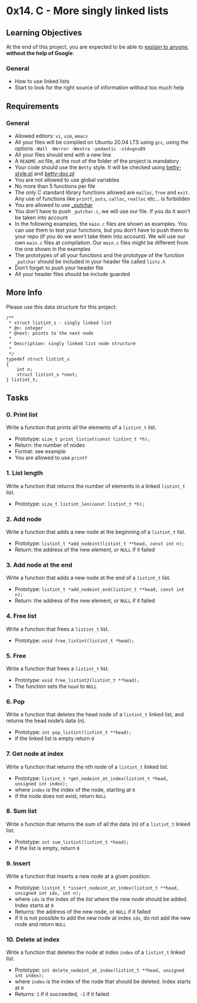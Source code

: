  # 0x14. C - More singly linked lists

## Learning Objectives

At the end of this project, you are expected to be able to  [explain to anyone](https://intranet.hbtn.io/rltoken/7GeiG2BWMGgACEtr6RASDQ "explain to anyone"),  **without the help of Google**:

### General
-   How to use linked lists
-   Start to look for the right source of information without too much help

## Requirements

### General
-   Allowed editors:  `vi`,  `vim`,  `emacs`
-   All your files will be compiled on Ubuntu 20.04 LTS using  `gcc`, using the options  `-Wall -Werror -Wextra -pedantic -std=gnu89`
-   All your files should end with a new line
-   A  `README.md`  file, at the root of the folder of the project is mandatory
-   Your code should use the  `Betty`  style. It will be checked using  [betty-style.pl](https://github.com/holbertonschool/Betty/blob/master/betty-style.pl "betty-style.pl")  and  [betty-doc.pl](https://github.com/holbertonschool/Betty/blob/master/betty-doc.pl "betty-doc.pl")
-   You are not allowed to use global variables
-   No more than 5 functions per file
-   The only C standard library functions allowed are  `malloc`,  `free`  and  `exit`. Any use of functions like  `printf`,  `puts`,  `calloc`,  `realloc`  etc… is forbidden
-   You are allowed to use  [_putchar](https://github.com/holbertonschool/_putchar.c/blob/master/_putchar.c "_putchar")
-   You don’t have to push  `_putchar.c`, we will use our file. If you do it won’t be taken into account
-   In the following examples, the  `main.c`  files are shown as examples. You can use them to test your functions, but you don’t have to push them to your repo (if you do we won’t take them into account). We will use our own  `main.c`  files at compilation. Our  `main.c`  files might be different from the one shown in the examples
-   The prototypes of all your functions and the prototype of the function  `_putchar`  should be included in your header file called  `lists.h`
-   Don’t forget to push your header file
-   All your header files should be include guarded

## More Info

Please use this data structure for this project:

```
/**
 * struct listint_s - singly linked list
 * @n: integer
 * @next: points to the next node
 *
 * Description: singly linked list node structure
 * 
 */
typedef struct listint_s
{
    int n;
    struct listint_s *next;
} listint_t;
```
## Tasks
### 0. Print list
Write a function that prints all the elements of a  `listint_t`  list.

-   Prototype:  `size_t print_listint(const listint_t *h);`
-   Return: the number of nodes
-   Format: see example
-   You are allowed to use  `printf`

### 1. List length
Write a function that returns the number of elements in a linked  `listint_t`  list.

-   Prototype:  `size_t listint_len(const listint_t *h);`

### 2. Add node

Write a function that adds a new node at the beginning of a  `listint_t`  list.

-   Prototype:  `listint_t *add_nodeint(listint_t **head, const int n);`
-   Return: the address of the new element, or  `NULL`  if it failed

### 3. Add node at the end

Write a function that adds a new node at the end of a  `listint_t`  list.

-   Prototype:  `listint_t *add_nodeint_end(listint_t **head, const int n);`
-   Return: the address of the new element, or  `NULL`  if it failed

### 4. Free list

Write a function that frees a  `listint_t`  list.

-   Prototype:  `void free_listint(listint_t *head);`

### 5. Free

Write a function that frees a  `listint_t`  list.

-   Prototype:  `void free_listint2(listint_t **head);`
-   The function sets the  `head`  to  `NULL`

### 6. Pop

Write a function that deletes the head node of a  `listint_t`  linked list, and returns the head node’s data (n).

-   Prototype:  `int pop_listint(listint_t **head);`
-   if the linked list is empty return  `0`

### 7. Get node at index

Write a function that returns the nth node of a  `listint_t`  linked list.

-   Prototype:  `listint_t *get_nodeint_at_index(listint_t *head, unsigned int index);`
-   where  `index`  is the index of the node, starting at  `0`
-   if the node does not exist, return  `NULL`

### 8. Sum list

Write a function that returns the sum of all the data (n) of a  `listint_t`  linked list.

-   Prototype:  `int sum_listint(listint_t *head);`
-   if the list is empty, return  `0`

### 9. Insert

Write a function that inserts a new node at a given position.

-   Prototype:  `listint_t *insert_nodeint_at_index(listint_t **head, unsigned int idx, int n);`
-   where  `idx`  is the index of the list where the new node should be added. Index starts at  `0`
-   Returns: the address of the new node, or  `NULL`  if it failed
-   if it is not possible to add the new node at index  `idx`, do not add the new node and return  `NULL`

### 10. Delete at index

Write a function that deletes the node at index  `index`  of a  `listint_t`  linked list.

-   Prototype:  `int delete_nodeint_at_index(listint_t **head, unsigned int index);`
-   where  `index`  is the index of the node that should be deleted. Index starts at  `0`
-   Returns:  `1`  if it succeeded,  `-1`  if it failed

